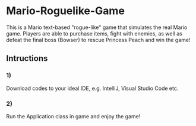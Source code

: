 # Mario-Roguelike-Game
This is a Mario text-based "rogue-like" game that simulates the real Mario game. Players are able to purchase items, fight with enemies, as well as defeat the final boss (Bowser) to rescue Princess Peach and win the game!

## Intructions
### 1)
Download codes to your ideal IDE, e.g. IntelliJ, Visual Studio Code etc.

### 2)
Run the Application class in game and enjoy the game!
